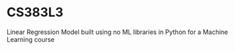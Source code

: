 # CS383L3
Linear Regression Model built using no ML libraries in Python for a Machine Learning course
